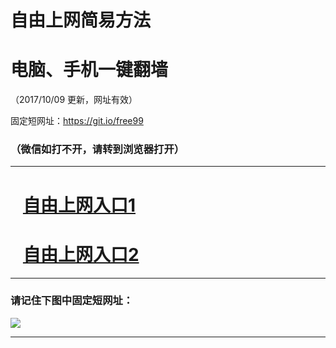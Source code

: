 ﻿# 自由上网简易方法

# 电脑、手机一键翻墙

（2017/10/09 更新，网址有效）

固定短网址：https://git.io/free99

### （微信如打不开，请转到浏览器打开）


***





# &nbsp;&nbsp; <a href="http://ft758810307.fwq-tz-1001.info/fwqtz01.html?t=100900130586 " target="_blank">自由上网入口1</a>
# &nbsp;&nbsp; <a href="http://ft834830337.fwq-tz-1002.info/fwqtz02.html?t=100900115621 " target="_blank">自由上网入口2</a>
***

### 请记住下图中固定短网址：

<img src="https://s3-us-west-2.amazonaws.com/fwq-1001/yjfq-20170905okok.png" /> 


***


